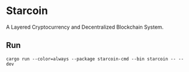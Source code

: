 # Starcoin

A Layered Cryptocurrency and Decentralized Blockchain System.

## Run

```shell
cargo run --color=always --package starcoin-cmd --bin starcoin -- --dev
```